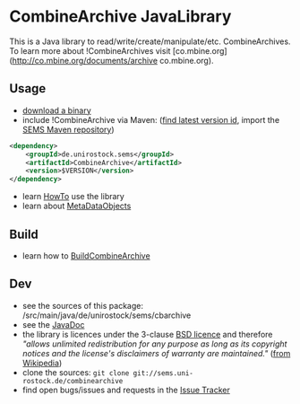 CombineArchive JavaLibrary 
=============================

This is a Java library to read/write/create/manipulate/etc. CombineArchives. To learn more about !CombineArchives visit [co.mbine.org](http://co.mbine.org/documents/archive co.mbine.org).

Usage 
------

* [download a binary](http://bin.sems.uni-rostock.de/CombineArchive/)
* include !CombineArchive via Maven: ([find latest version id](http://mvn.sems.uni-rostock.de/releases/de/unirostock/sems/CombineArchive), import the [SEMS Maven repository](https://sems.uni-rostock.de/2013/10/maven-repository/))

```xml
<dependency>
    <groupId>de.unirostock.sems</groupId>
    <artifactId>CombineArchive</artifactId>
    <version>$VERSION</version>
</dependency>
```

* learn [HowTo](HowTo) use the library
* learn about [MetaDataObjects](MetaDataObject)

Build 
------

* learn how to [BuildCombineArchive](BuildCombineArchive)

Dev 
----

* see the sources of this package: /src/main/java/de/unirostock/sems/cbarchive 
* see the [JavaDoc](http://jdoc.sems.uni-rostock.de/CombineArchive)
* the library is licences under the 3-clause [BSD licence](/LICENSE.txt) and therefore *"allows unlimited redistribution for any purpose as long as its copyright notices and the license's disclaimers of warranty are maintained."* ([from Wikipedia](https://en.wikipedia.org/wiki/B/S/D_licenses#3-clause_license_.28.22Revised_B/S/D_License.22.2C_.22New_B/S/D_License.22.2C_or_.22Modified_B/S/D_License.22.29))
* clone the sources: `git clone git://sems.uni-rostock.de/combinearchive`
* find open bugs/issues and requests in the [Issue Tracker](https://github.com/SemsProject/CombineArchive/issues)
